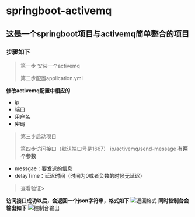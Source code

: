 # springboot-activemq
## 这是一个springboot项目与activemq简单整合的项目
### 步骤如下
>第一步 安装一个activemq
>
>第二步配置application.yml
>
**修改activemq配置中相应的**
+ ip
+ 端口
+ 用户名
+ 密码
>第三步启动项目
>
>第四步访问接口（默认端口号是1667）
 ip/activemq/send-message
 **有两个参数**
 + messgae：要发送的信息
 + delayTime：延迟时间（时间为0或者负数的时候无延迟） 
 >
 >查看验证>
 
 **访问接口成功以后，会返回一个json字符串，格式如下**
 ![返回格式](https://ws2.sinaimg.cn/large/006HkqXDgy1fzokqlj744j30de06jaa1.jpg)
 **同时控制台会输出如下**
 ![控制台输出](https://ws1.sinaimg.cn/large/006HkqXDgy1fzol4kpj9gj30fh07yjr9.jpg)
 
